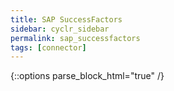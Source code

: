 ```yaml
---
title: SAP SuccessFactors
sidebar: cyclr_sidebar
permalink: sap_successfactors
tags: [connector]
---
```

{::options parse_block_html="true" /}
